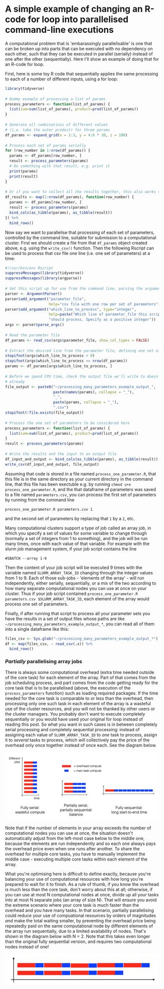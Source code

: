 # A simple example of changing an R-code for loop into parallelised command-line executions

A computational problem that is 'embarassingly parallelisable' is one that can be broken up into parts that can be executed with no dependency on each other, such that they can be executed in parallel (serially) instead of one after the other (sequentially).
Here I'll show an example of doing that for an R-code for loop.

First, here is some toy R code that sequentially applies the same processing to each of a number of different inputs, using a for loop:
```r
library(tidyverse)

# Dummy example of processing a list of params
process_parameters <- function(list_of_params) {
  list(sum=sum(list_of_params), product=prod(list_of_params))
}

# Generate all combinations of different values
# (i.e. take the outer product) for three params 
df_params <- expand_grid(x = 1:3, y = 4:6 * 10, z = 100)

# Process each set of params serially
for (row_number in 1:nrow(df_params)) {
  params <- df_params[row_number, ]
  result <- process_parameters(params)
  # Do something with that result, e.g. print it
  print(params)
  print(result)
}

# Or if you want to collect all the results together, this also works sequentially
df_results <- map(1:nrow(df_params), function(row_number) {
  params <- df_params[row_number, ]
  result <- process_parameters(params)
  bind_cols(as_tibble(params), as_tibble(result))
}) %>%
  bind_rows()
```

Now say we want to parallelise that processing of each set of parameters, controlled by the command line, suitable for submission to a computational cluster.
First we should create a file from that `df_params` object created above, e.g. using the `write_csv()` function.
Then the following Rscript can be used to process that csv file one line (i.e. one set of parameters) at a time:

```r
#!/usr/bin/env Rscript 
suppressMessages(library(tidyverse))
suppressMessages(library(argparse))

# Set this script up for use from the command line, parsing the arguments
parser <- ArgumentParser()
parser$add_argument("parameter_file",
                    help="csv file with one row per set of parameters")
parser$add_argument("which_line_to_process", type="integer",
                    help=paste("Which line of parameter_file this script",
                    "should process. Specify as a positive integer"))
args <- parser$parse_args()

# Read the parameter file
df_params <- read_csv(args$parameter_file, show_col_types = FALSE)

# Extract the desired line from the parameter file, defining one set of parameters
stopifnot(args$which_line_to_process > 0)
stopifnot(args$which_line_to_process <= nrow(df_params))
params <- df_params[args$which_line_to_process, ]

# Before we spend CPU time, check the output file we'll write to doesn't exist
# already
file_output <- paste0("~/processing_many_parameters_example_output_",
                      paste(names(params), collapse = "_"),
                      "_",
                      paste(params, collapse = "_"),
                      ".csv")
stopifnot(!file.exists(file_output))

# Process the one set of parameters to be considered here
process_parameters <- function(list_of_params) {
  list(sum=sum(list_of_params), product=prod(list_of_params))
}
result <- process_parameters(params)

# Write the results and the input to an output file
df_input_and_output <- bind_cols(as_tibble(params), as_tibble(result))
write_csv(df_input_and_output, file_output)
```
Assuming that code is stored in a file named `process_one_parameter.R`, that this file is in the same directory as your current directory in the command line, that this file has been exectuble e.g. by running `chmod u+x process_one_parameter.R`, and the that dataframe of parameters was saved to a file named `parameters.csv`, you can process the first set of parameters by running from the command line
```shell
process_one_parameter.R parameters.csv 1
```
and the second set of parameters by replacing that `1` by a `2`, etc.

Many computational clusters support a type of job called an array job, in which you specify a set of values for some variable to change through (normally a set of integers from 1 to something), and the job will be run many times, once with each value of that variable.
For example with the slurm job management system, if your job script contains the line
```
#SBATCH --array 1-9
```
Then the content of your job script will be executed 9 times with the variable named `SLURM_ARRAY_TASK_ID` changing through the integer values from 1 to 9.
Each of those sub-jobs - 'elements of the array' - will run independently, either serially, sequentially, or a mix of the two according to how many separate computational nodes you can use at once on your cluster.
Thus if your job script contained `process_one_parameter.R parameters.csv $SLURM_ARRAY_TASK_ID`, each element of the array would process one set of parameters.

Finally, if after running that script to process all your parameter sets you have the results in a set of output files whose paths are like `~/processing_many_parameters_example_output_*`, you can read all of them into a single dataframe like this:
```r
files_csv <- Sys.glob("~/processing_many_parameters_example_output_*")
df <- map(files_csv, ~ read_csv(.x)) %>% 
  bind_rows()
```

### _Partially_ parallelising array jobs

There is always some computational overhead (extra time needed outside of the core task) for each element of the array. 
Part of that comes from the job scheduling process, and part comes from the code getting ready for the core task that is to be parallelised (above, the execution of the `process_parameters` function) such as loading required packages.
If the time needed for the core task is comparable to or less than the overhead, then processing only one such task in each element of the array is a wasteful use of the cluster resources, and you will not be thanked by other users or the cluster managers.
You probably don't want to execute completely sequentially or you would have used your original for loop instead of reading this post.
So what you want in such cases is in between completely serial processing and completely sequential processing: instead of assigning each value of `SLURM_ARRAY_TASK_ID` to _one_ task to process, assign it to _several_ tasks to process, which will collectively pay the price of the overhead only once together instead of once each.
See the diagram below.

![](partially_serial_partially_sequential_parallelisation_diagram.png)

Note that if the number of elements in your array exceeds the number of computational nodes you can use at once, the situation doesn't automatically adjust from the left-most case below to the middle one, because the elements are run independently and so each one always pays the overhead price even when one runs after another.
To share the overhead for multiple core tasks, you have to manually implement the middle case - executing multiple core tasks within each element of the array.

What you're optimising here is difficult to define exactly, because you're balancing your use of computational resources with how long you're prepared to wait for it to finish.
As a rule of thumb, if you know the overhead is much less than the core task, don't worry about this at all; otherwise, if you can use at most N computational nodes at once, divide up all your tasks into at most N separate jobs (an array of size N).
That will ensure you avoid the extreme scenario where your core task is much faster than the overhead and you have many tasks.
In that scenario, partially parallelising could reduce your use of compuational resources by orders of magnitudes _and_ make the total waiting smaller, by preventing the overhead price being repeatedly paid on the same computational node by different elements of the array run sequentially, due to a limited availability of nodes.
That's shown in the diagram below with N = 2.
Note that this takes even longer than the original fully sequential version, and requires two computational nodes instead of one!

![](partially_serial_partially_sequential_parallelisation_diagram_2.png)
